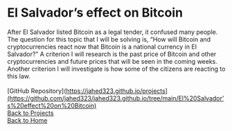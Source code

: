 # El Salvador’s effect on Bitcoin

After El Salvador listed Bitcoin as a legal tender, it confused many people. The question for this topic that I will be solving is, “How will Bitcoin and cryptocurrencies react now that Bitcoin is a national currency in El Salvador?” A criterion I will research is the past price of Bitcoin and other cryptocurrencies and future prices that will be seen in the coming weeks. Another criterion I will investigate is how some of the citizens are reacting to this law.
<br/>
<br/>
[GitHub Repository](https://jahed323.github.io/projects](https://github.com/jahed323/jahed323.github.io/tree/main/El%20Salvador’s%20effect%20on%20Bitcoin)
<br/>
[Back to Projects](https://jahed323.github.io/projects)
<br/>
[Back to Home](https://jahed323.github.io/)
